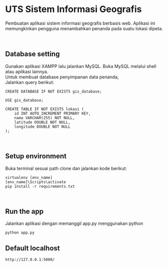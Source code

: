 # UTS Sistem Informasi Geografis
Pembuatan aplikasi sistem informasi geografis berbasis web. Aplikasi ini memungkinkan pengguna menambahkan penanda pada suatu lokasi dipeta.

<br>

## Database setting
Gunakan aplikasi XAMPP lalu jalankan MySQL. Buka MySQL melalui shell atau aplikasi lainnya. <br>
Untuk membuat database penyimpanan data penanda, <br>
Jalankan query berikut:
```
CREATE DATABASE IF NOT EXISTS gis_database;

USE gis_database;

CREATE TABLE IF NOT EXISTS lokasi (
    id INT AUTO_INCREMENT PRIMARY KEY,
    nama VARCHAR(255) NOT NULL,
    latitude DOUBLE NOT NULL,
    longitude DOUBLE NOT NULL
);
```

<br>

## Setup environment
Buka terminal sesuai path clone dan jalankan kode berikut:
```
virtualenv [env_name]
[env_name]\Scripts\activate
pip install -r requirements.txt
```

<br>

## Run the app
Jalankan aplikasi dengan memanggil app.py menggunakan python
```
python app.py
```

## Default localhost
```
http://127.0.0.1:5000/
```
